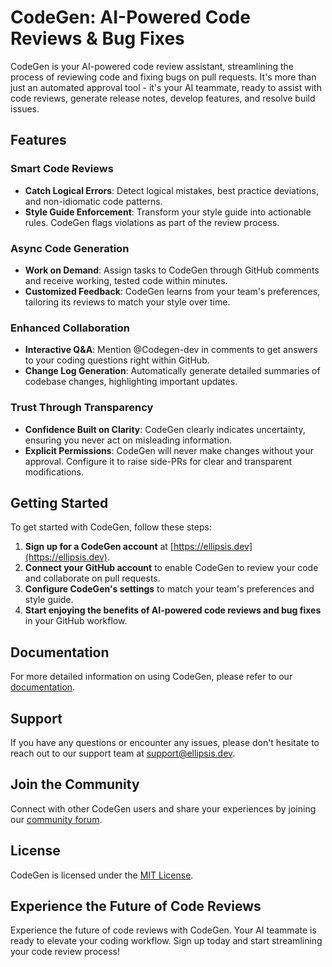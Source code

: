 # CodeGen: AI-Powered Code Reviews & Bug Fixes

CodeGen is your AI-powered code review assistant, streamlining the process of reviewing code and fixing bugs on pull requests. It's more than just an automated approval tool - it's your AI teammate, ready to assist with code reviews, generate release notes, develop features, and resolve build issues.

## Features

### Smart Code Reviews
- **Catch Logical Errors**: Detect logical mistakes, best practice deviations, and non-idiomatic code patterns.
- **Style Guide Enforcement**: Transform your style guide into actionable rules. CodeGen flags violations as part of the review process.

### Async Code Generation
- **Work on Demand**: Assign tasks to CodeGen through GitHub comments and receive working, tested code within minutes.
- **Customized Feedback**: CodeGen learns from your team's preferences, tailoring its reviews to match your style over time.

### Enhanced Collaboration
- **Interactive Q&A**: Mention @Codegen-dev in comments to get answers to your coding questions right within GitHub.
- **Change Log Generation**: Automatically generate detailed summaries of codebase changes, highlighting important updates.

### Trust Through Transparency
- **Confidence Built on Clarity**: CodeGen clearly indicates uncertainty, ensuring you never act on misleading information.
- **Explicit Permissions**: CodeGen will never make changes without your approval. Configure it to raise side-PRs for clear and transparent modifications.

## Getting Started

To get started with CodeGen, follow these steps:

1. **Sign up for a CodeGen account** at [https://ellipsis.dev](https://ellipsis.dev).
2. **Connect your GitHub account** to enable CodeGen to review your code and collaborate on pull requests.
3. **Configure CodeGen's settings** to match your team's preferences and style guide.
4. **Start enjoying the benefits of AI-powered code reviews and bug fixes** in your GitHub workflow.

## Documentation

For more detailed information on using CodeGen, please refer to our [documentation](https://docs.ellipsis.dev).

## Support

If you have any questions or encounter any issues, please don't hesitate to reach out to our support team at [support@ellipsis.dev](mailto:support@ellipsis.dev).

## Join the Community

Connect with other CodeGen users and share your experiences by joining our [community forum](https://community.ellipsis.dev).

## License

CodeGen is licensed under the [MIT License](LICENSE).

## Experience the Future of Code Reviews

Experience the future of code reviews with CodeGen. Your AI teammate is ready to elevate your coding workflow. Sign up today and start streamlining your code review process!
